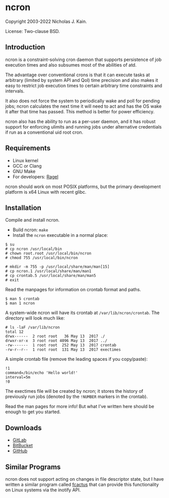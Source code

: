 # ncron
Copyright 2003-2022 Nicholas J. Kain.

License: Two-clause BSD.

## Introduction

ncron is a constraint-solving cron daemon that supports persistence of
job execution times and also subsumes most of the abilities of atd.

The advantage over conventional crons is that it can execute tasks
at arbitrary (limited by system API and QoI) time precision and also
makes it easy to restrict job execution times to certain arbitrary time
constraints and intervals.

It also does not force the system to periodically wake and poll for
pending jobs; ncron calculates the next time it will need to act and
has the OS wake it after that time has passed.  This method is better
for power efficiency.

ncron also has the ability to run as a per-user daemon, and it has
robust support for enforcing ulimits and running jobs under alternative
credentials if run as a conventional uid root cron.

## Requirements

* Linux kernel
* GCC or Clang
* GNU Make
* For developers: [Ragel](https://www.colm.net/open-source/ragel)

ncron should work on most POSIX platforms, but the primary development
platform is x64 Linux with recent glibc.

## Installation

Compile and install ncron.
* Build ncron: `make`
* Install the `ncron` executable in a normal place:
```
$ su
# cp ncron /usr/local/bin
# chown root.root /usr/local/bin/ncron
# chmod 755 /usr/local/bin/ncron

# mkdir -m 755 -p /usr/local/share/man/man[15]
# cp ncron.1 /usr/local/share/man/man1
# cp crontab.5 /usr/local/share/man/man5
# exit
```

Read the manpages for information on crontab format and paths.
```
$ man 5 crontab
$ man 1 ncron
```

A system-wide ncron will have its crontab at `/var/lib/ncron/crontab`.
The directory will look much like:
```
# ls -laF /var/lib/ncron
total 12
drwx------  2 root root   36 May 13  2017 ./
drwxr-xr-x  3 root root 4096 May 13  2017 ../
-rw-------  1 root root  252 May 13  2017 crontab
-rw-r--r--  1 root root  131 May 13  2017 exectimes
```

A simple crontab file (remove the leading spaces if you copy/paste):
```
!1
command=/bin/echo 'Hello world!'
interval=5m
!0
```

The exectimes file will be created by ncron; it stores the history of
previously run jobs (denoted by the `!NUMBER` markers in the crontab).

Read the man pages for more info!  But what I've written here should be
enough to get you started.

## Downloads

* [GitLab](https://gitlab.com/niklata/ncron)
* [BitBucket](https://bitbucket.com/niklata/ncron)
* [GitHub](https://github.com/niklata/ncron)

## Similar Programs

ncron does not support acting on changes in file
descriptor state, but I have written a similar program called
[fcactus](https://github.com/niklata/fcactus) that can provide this
functionality on Linux systems via the inotify API.

